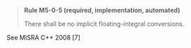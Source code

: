 > **Rule M5-0-5 (required, implementation, automated)**
>
> There shall be no implicit floating-integral conversions.

See MISRA C++ 2008 [7]
